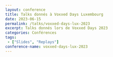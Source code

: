 ```yaml
---
layout: conference
title: Talks donnés à Voxxed Days Luxembourg
date: 2023-06-15
permalink: /talks/voxxed-days-lux-2023
excerpt: Talks donnés lors de Voxxed Days 2023
categories: Conférences
tags: 
 - ["Slides", "Replays"]
conference-name: voxxed-days-lux-2023
---
```

